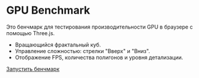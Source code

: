 # GPU Benchmark
Это бенчмарк для тестирования производительности GPU в браузере с помощью Three.js.  
- Вращающийся фрактальный куб.  
- Управление сложностью: стрелки "Вверх" и "Вниз".  
- Отображение FPS, количества полигонов и уровня детализации.  

[Запустить бенчмарк]([https://<твой_ник>.github.io/gpu-benchmark/](https://gluberth.github.io/GPUtest/))

